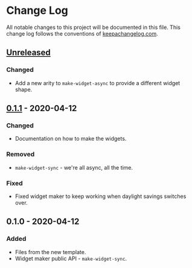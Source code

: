 # Change Log
All notable changes to this project will be documented in this file. This change log follows the conventions of [keepachangelog.com](http://keepachangelog.com/).

## [Unreleased]
### Changed
- Add a new arity to `make-widget-async` to provide a different widget shape.

## [0.1.1] - 2020-04-12
### Changed
- Documentation on how to make the widgets.

### Removed
- `make-widget-sync` - we're all async, all the time.

### Fixed
- Fixed widget maker to keep working when daylight savings switches over.

## 0.1.0 - 2020-04-12
### Added
- Files from the new template.
- Widget maker public API - `make-widget-sync`.

[Unreleased]: https://github.com/your-name/testclojure/compare/0.1.1...HEAD
[0.1.1]: https://github.com/your-name/testclojure/compare/0.1.0...0.1.1
